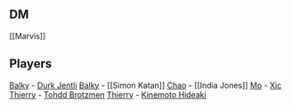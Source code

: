 
## DM
[[Marvis]]

## Players
[Balky](Balky.md) - [Durk Jentli](Durk%20Jentli.md)
[Balky](Balky.md) - [[Simon Katan]]
[Chao](Chao.md) - [[India Jones]]
[Mo](Mo.md) - [Xic](Xic.md)
[Thierry](Thierry.md) - [Tohdd Brotzmen](Tohdd%20Brotzmen.md)
[Thierry](Thierry.md) - [Kinemoto Hideaki](Kinemoto%20Hideaki.md)

